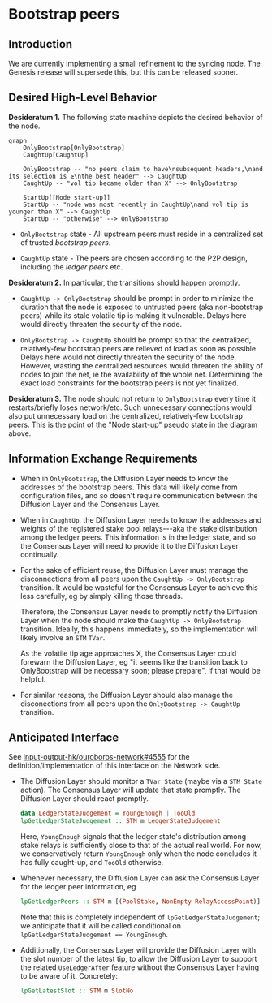 # Bootstrap peers

## Introduction

We are currently implementing a small refinement to the syncing node.
The Genesis release will supersede this, but this can be released sooner.

## Desired High-Level Behavior

**Desideratum 1.**
The following state machine depicts the desired behavior of the node.

```mermaid
graph
    OnlyBootstrap[OnlyBootstrap]
    CaughtUp[CaughtUp]

    OnlyBootstrap -- "no peers claim to have\nsubsequent headers,\nand its selection is ≥\nthe best header" --> CaughtUp
    CaughtUp -- "vol tip became older than X" --> OnlyBootstrap

    StartUp[[Node start-up]]
    StartUp -- "node was most recently in CaughtUp\nand vol tip is younger than X" --> CaughtUp
    StartUp -- "otherwise" --> OnlyBootstrap
```

- `OnlyBootstrap` state - All upstream peers must reside in a centralized set of trusted _bootstrap peers_.

- `CaughtUp` state - The peers are chosen according to the P2P design, including the _ledger peers_ etc.

**Desideratum 2.**
In particular, the transitions should happen promptly.

- `CaughtUp -> OnlyBootstrap` should be prompt in order to minimize the duration that the node is exposed to untrusted peers (aka non-bootstrap peers) while its stale volatile tip is making it vulnerable.
  Delays here would directly threaten the security of the node.

- `OnlyBootstrap -> CaughtUp` should be prompt so that the centralized, relatively-few bootstrap peers are relieved of load as soon as possible.
  Delays here would not directly threaten the security of the node.
  However, wasting the centralized resources would threaten the ability of nodes to join the net, ie the availability of the whole net.
  Determining the exact load constraints for the bootstrap peers is not yet finalized.

**Desideratum 3.**
The node should not return to `OnlyBootstrap` every time it restarts/briefly loses network/etc.
Such unnecessary connections would also put unnecessary load on the centralized, relatively-few bootstrap peers.
This is the point of the "Node start-up" pseudo state in the diagram above.

## Information Exchange Requirements

- When in `OnlyBootstrap`, the Diffusion Layer needs to know the addresses of the bootstrap peers.
  This data will likely come from configuration files, and so doesn't require communication between the Diffusion Layer and the Consensus Layer.

- When in `CaughtUp`, the Diffusion Layer needs to know the addresses and weights of the registered stake pool relays---aka the stake distribution among the ledger peers.
  This information is in the ledger state, and so the Consensus Layer will need to provide it to the Diffusion Layer continually.

- For the sake of efficient reuse, the Diffusion Layer must manage the disconnections from all peers upon the `CaughtUp -> OnlyBootstrap` transition.
  It would be wasteful for the Consensus Layer to achieve this less carefully, eg by simply killing those threads.

  Therefore, the Consensus Layer needs to promptly notify the Diffusion Layer when the node should make the `CaughtUp -> OnlyBootstrap` transition.
  Ideally, this happens immediately, so the implementation will likely involve an `STM` `TVar`.

  As the volatile tip age approaches X, the Consensus Layer could forewarn the Diffusion Layer, eg "it seems like the transition back to OnlyBootstrap will be necessary soon; please prepare", if that would be helpful.

- For similar reasons, the Diffusion Layer should also manage the disconections from all peers upon the `OnlyBootstrap -> CaughtUp` transition.

## Anticipated Interface

See [input-output-hk/ouroboros-network#4555](https://github.com/input-output-hk/ouroboros-network/pull/4555) for the definition/implementation of this interface on the Network side.

- The Diffusion Layer should monitor a `TVar State` (maybe via a `STM State` action).
  The Consensus Layer will update that state promptly.
  The Diffusion Layer should react promptly.
  ```haskell
  data LedgerStateJudgement = YoungEnough | TooOld
  lpGetLedgerStateJudgement :: STM m LedgerStateJudgement
  ```
  Here, `YoungEnough` signals that the ledger state's distribution among stake relays is sufficiently close to that of the actual real world.
  For now, we conservatively return `YoungEnough` only when the node concludes it has fully caught-up, and `TooOld` otherwise.

- Whenever necessary, the Diffusion Layer can ask the Consensus Layer for the ledger peer information, eg
  ```haskell
  lpGetLedgerPeers :: STM m [(PoolStake, NonEmpty RelayAccessPoint)]
  ```
  Note that this is completely independent of `lpGetLedgerStateJudgement`; we anticipate that it will be called conditional on `lpGetLedgerStateJudgement == YoungEnough`.

 - Additionally, the Consensus Layer will provide the Diffusion Layer with the slot number of the latest tip, to allow the Diffusion Layer to support the related `UseLedgerAfter` feature without the Consensus Layer having to be aware of it. Concretely:
   ```haskell
   lpGetLatestSlot :: STM m SlotNo
   ```
